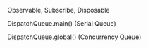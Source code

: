Observable, Subscribe, Disposable

DispatchQueue.main() (Serial Queue)

DispatchQueue.global() (Concurrency Queue)
